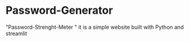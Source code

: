 # Password-Generator
"Password-Strenght-Meter " it is a simple website built with Python and streamlit 
